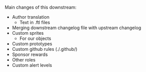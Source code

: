 Main changes of this downstream:
- Author translation
  * Text in .ftl files
- Merging downstream changelog file with upstream changelog
- Custom sprites
  * For our objects
- Custom prototypes
- Custom github rules (./.github/)
- Sponsor rewards
- Other roles
- Custom alert levels
